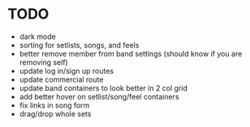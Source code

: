 # TODO

- dark mode
- sorting for setlists, songs, and feels
- better remove member from band settings (should know if you are removing self)
- update log in/sign up routes
- update commercial route
- update band containers to look better in 2 col grid
- add better hover on setlist/song/feel containers
- fix links in song form
- drag/drop whole sets

